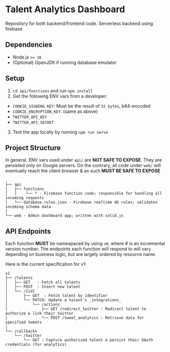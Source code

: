 # Talent Analytics Dashboard

Repository for both backend/frontend code. Serverless backend using firebase

## Dependencies

- Node.js `>= 16`
- (Optional) OpenJDK if running database emulator

## Setup

1. `cd api/functions` and run `npm install`
2. Get the following ENV vars from a developer:
  - `COOKIE_SIGNING_KEY`: Must be the result of `32 bytes`, b64-encoded
  - `COOKIE_ENCRYPTION_KEY`: (same as above)
  - `TWITTER_API_KEY`
  - `TWITTER_API_SECRET`
3. Test the app locally by running `npm run serve`

## Project Structure

In general, ENV vars used under `api/` are **NOT SAFE TO EXPOSE**. They are persisted only on Google servers.
On the contrary, all code under `web/` will eventually reach the client browser & as such **MUST BE SAFE TO EXPOSE**

```
.
├── api
│   ├── functions
│   │    └── * - Firebase function code; responsible for handling all incoming requests
│   └── database.rules.json - Firebase realtime db rules; validates incoming schema data
│
└── web - Admin dashboard app; written with solid.js
```

## API Endpoints

Each function **MUST** be namespaced by using `v#`, where # is an incremental version number.
The endpoints each function will respond to will vary depending on business logic, but are largely ordered by resource name.

Here is the current specification for v1:
```
v1
├── /talents
│   ├── GET   : Fetch all talents
│   ├── POST  : Insert new talent
│   └── /{id}
│       ├── GET  : Fetch talent by identifier
│       └── PATCH: Update a talent's _integrations_
│           └── /actions
│               ├── GET /redirect_twitter : Redirect talent to authorize & link their twitter
│               └── POST /tweet_analytics : Retrieve data for specified tweets
│
└── /callbacks
    └── /twitter
        └── GET : Capture authorized talent & persist their OAuth credentials (for analytics)
```
